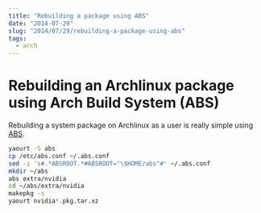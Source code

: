 ```yaml
---
title: "Rebuilding a package using ABS"
date: "2014-07-29"
slug: "2014/07/29/rebuilding-a-package-using-abs"
tags:
  - arch
---
```


# Rebuilding an Archlinux package using Arch Build System (ABS)

Rebuilding a system package on Archlinux as a user is really simple using
[ABS](https://wiki.archlinux.org/index.php/Arch_Build_System).

```sh
yaourt -S abs
cp /etc/abs.conf ~/.abs.conf
sed -i 's#.*ABSROOT.*#ABSROOT="\$HOME/abs"#' ~/.abs.conf
mkdir ~/abs
abs extra/nvidia
cd ~/abs/extra/nvidia
makepkg -s
yaourt nvidia*.pkg.tar.xz
```
